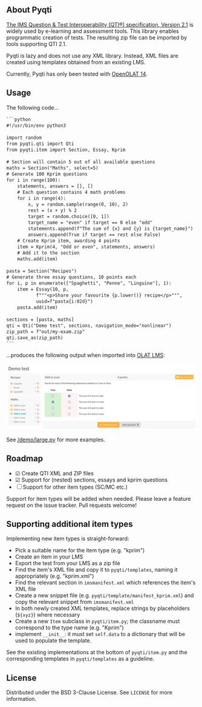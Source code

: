 
## About Pyqti

[The IMS Question & Test Interoperability (QTI®) specification, Version 2.1](https://www.imsglobal.org/question/qtiv2p1/imsqti_mdudv2p1.html) is widely used by e-learning and assessment tools. This library enables programmatic creation of tests. The resulting zip file can be imported by tools supporting QTI 2.1.

Pyqti is lazy and does not use any XML library. Instead, XML files are created using templates obtained from an existing LMS.

Currently, Pyqti has only been tested with [OpenOLAT 14](https://github.com/OpenOLAT/OpenOLAT).

## Usage

The following code...

    ```python
    #!/usr/bin/env python3

    import random
    from pyqti.qti import Qti
    from pyqti.item import Section, Essay, Kprim

    # Section will contain 5 out of all available questions
    maths = Section("Maths", select=5)
    # Generate 100 Kprim questions
    for i in range(100):
        statements, answers = [], []
        # Each question contains 4 math problems
        for i in range(4):
            x, y = random.sample(range(0, 10), 2)
            rest = (x + y) % 2
            target = random.choice([0, 1])
            target_name = "even" if target == 0 else "odd"
            statements.append(f"The sum of {x} and {y} is {target_name}")
            answers.append(True if target == rest else False)
        # Create Kprim item, awarding 4 points
        item = Kprim(4, "Odd or even", statements, answers)
        # Add it to the section
        maths.add(item)

    pasta = Section("Recipes")
    # Generate three essay questions, 10 points each
    for i, p in enumerate(["Spaghetti", "Penne", "Linguine"], 1):
        item = Essay(10, p,
               f"""<p>Share your favourite {p.lower()} recipe</p>""",
               uuid=f"pasta{i:02d}")
        pasta.add(item)

    sections = [pasta, maths]
    qti = Qti("Demo test", sections, navigation_mode="nonlinear")
    zip_path = f"out/my-exam.zip"
    qti.save_as(zip_path)
    ```

...produces the following output when imported into [OLAT LMS](https://github.com/OpenOLAT/OpenOLAT):

![OLAT Screenshot](img/olat.png)

See [/demo/large.py](/demo/large.py) for more examples.

## Roadmap

- ☑ Create QTI XML and ZIP files
- ☑ Support for (nested) sections, essays and kprim questions
- ☐ Support for other item types (SC/MC etc.)

Support for item types will be added when needed. Please leave a feature request on the issue tracker. Pull requests welcome!

## Supporting additional item types

Implementing new item types is straight-forward:

- Pick a suitable name for the item type (e.g. "kprim")
- Create an item in your LMS
- Export the test from your LMS as a zip file
- Find the item's XML file and copy it to `pyqti/templates`, naming it appropriately (e.g. "kprim.xml")
- Find the relevant section in `imsmanifest.xml` which references the item's XML file
- Create a new snippet file (e.g. `pyqti/template/manifest_kprim.xml`) and copy the relevant snippet from `imsmanifest.xml`
- In both newly created XML templates, replace strings by placeholders (`${xyz}`) where necessary
- Create a new `Item` subclass in `pyqti/item.py`; the classname must correspond to the type name (e.g. "Kprim")
- implement `__init__`: it must set `self.data` to a dictionary that will be used to populate the template.

See the existing implementations at the bottom of `pyqti/item.py` and the corresponding templates in `pyqti/templates` as a guideline.

## License

Distributed under the BSD 3-Clause License. See `LICENSE` for more information.

